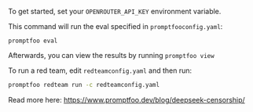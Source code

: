 To get started, set your `OPENROUTER_API_KEY` environment variable.

This command will run the eval specified in `promptfooconfig.yaml`:

```
promptfoo eval
```

Afterwards, you can view the results by running `promptfoo view`

To run a red team, edit `redteamconfig.yaml` and then run:

```sh
promptfoo redteam run -c redteamconfig.yaml
```

Read more here: https://www.promptfoo.dev/blog/deepseek-censorship/
